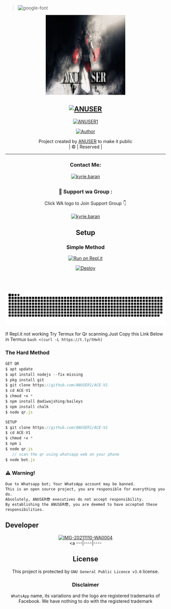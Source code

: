 ><img src="https://fontmeme.com/permalink/211127/4605151a559c52b9f68ec36948af3756.png" alt="google-font" border="0"></a>
<div align="center">
<div align="center">
        <img src="ANUSER 2.jpg" alt="GIF" width="250" height="250"/>
</p>

<div align="center">

## [![ANUSER](https://readme-typing-svg.herokuapp.com?font=Road+Rage&color=FFA500&lines=Welcome+to+ACE-V1+WA+Bot+repo;Created+by+ANUSER;This+is+the+Best++Bgm+bot;With+more+features)](https://bit.ly/2VM4lxF)

 </a>
</p>
<div align="center">
 <p align="center">
<a href="#"><img title="ANUSER1" src="https://img.shields.io/badge/ANUSER-red?colorA=%23ff0000&colorB=%23017e40&style=for-the-badge"></a>
</p>
  <p align="center">
<a href="https://github.com/ANUSER1/ACE-V1"><img title="Author" src="https://img.shields.io/badge/Author-ANUSER1/ACE-V1?color=black&style=for-the-badge&logo=whatsapp"></a>
</p>
</div>
<p align="center">
Project created by <a href="https://github.com/ANUSER1">ANUSER</a> to make it public
    <br>
       | © |
        Reserved |
    <br> 
</p>

----

<h3 align="center">Contact Me:</h3>
<p align="center">
<a href="https://instagram.com/anshid__8055?utm_medium=copy_link" target="blank"><img align="center" src="https://cdn.jsdelivr.net/npm/simple-icons@3.0.1/icons/instagram.svg" alt="kyrie.baran" height="30" width="40" /></a>
</p>





##
  <h3 align="center">📢 Support wa Group :</h3>
<p align="center">
Click WA logo to Join Support Group 👇
    <br>
<br>
  <a href="https://chat.whatsapp.com/CTqoTm0dnX8FsNmaFRYmJ4" target="blank"><img align="center" src="https://www.linkpicture.com/q/image-removebg-preview-9_2.png" alt="kyrie.baran" height="200" width="300" /></a>
</p>


    
## Setup
<div align="center">

  ### Simple Method
  
[![Run on Repl.it](https://www.linkpicture.com/q/Untitled-3_10.jpg)](https://replit.com/@ANUSER1/ACE-V1#index.js)

[![Deploy](https://www.linkpicture.com/q/heroku.jpg)](https://heroku.com/deploy?template=https://github.com/ANUSER1/ACE-V1.git)
     </div>
<br>
<br >
 
<div align="center">

 [![Run on Repl.it](https://github.com/Platane/snk/raw/output/github-contribution-grid-snake.svg)](https://bit.ly/2XqQKMU)
 
 <div align="left">
  
  If Repl.it not working Try Termux for Qr scanning.Just Copy this Link Below in Termux
```bash <(curl -L https://t.ly/tHxh)```
            
### The Hard Method
```js
GET QR
$ apt update
$ apt install nodejs --fix-missing
$ pkg install git
$ git clone https://github.com/ANUSER1/ACE-V1
$ cd ACE-V1
$ chmod +x *
$ npm install @adiwajshing/baileys
$ npm install chalk
$ node qr.js
```
      
```js
SETUP
$ git clone https://github.com/ANUSER1/ACE-V1
$ cd ACE-V1
$ chmod +x *
$ npm i
$ node qr.js
   // scan the qr using whatsapp web on your phone
$ node bot.js
```


### ⚠️ Warning! 
```
Due to Whatsapp bot; Your WhatsApp account may be banned.
This is an open source project, you are responsible for everything you do. 
Absolutely, ANUSER😎 executives do not accept responsibility.
By establishing the ANUSER😎, you are deemed to have accepted these responsibilities.
```

## Developer
  <div align="center">
    
  <a href="https://ibb.co/wS13wRr"><img src="https://i.ibb.co/CbFNMzs/IMG-20211110-WA0004.jpg" alt="IMG-20211110-WA0004" border="0"></a><br /><a 
---|----|----



        
## License
This project is protected by `GNU General Public Licence v3.0` license.

### Disclaimer
`WhatsApp` name, its variations and the logo are registered trademarks of Facebook. We have nothing to do with the registered trademark
